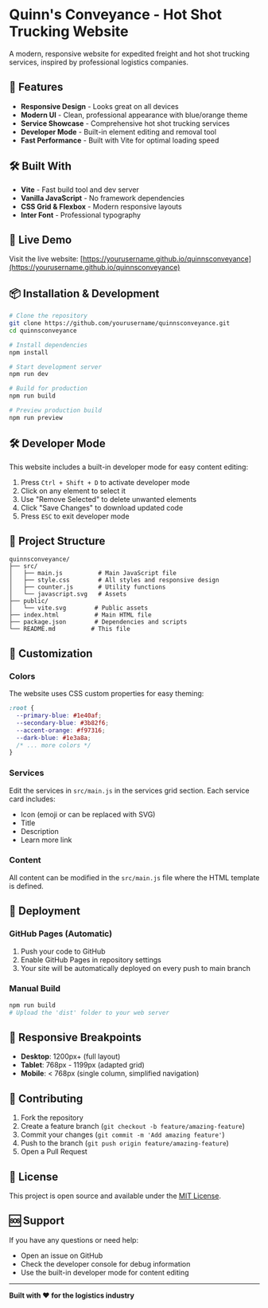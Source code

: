 # Quinn's Conveyance - Hot Shot Trucking Website

A modern, responsive website for expedited freight and hot shot trucking services, inspired by professional logistics companies.

## 🚛 Features

- **Responsive Design** - Looks great on all devices
- **Modern UI** - Clean, professional appearance with blue/orange theme
- **Service Showcase** - Comprehensive hot shot trucking services
- **Developer Mode** - Built-in element editing and removal tool
- **Fast Performance** - Built with Vite for optimal loading speed

## 🛠️ Built With

- **Vite** - Fast build tool and dev server
- **Vanilla JavaScript** - No framework dependencies
- **CSS Grid & Flexbox** - Modern responsive layouts
- **Inter Font** - Professional typography

## 🚀 Live Demo

Visit the live website: [https://yourusername.github.io/quinnsconveyance](https://yourusername.github.io/quinnsconveyance)

## 📦 Installation & Development

```bash
# Clone the repository
git clone https://github.com/yourusername/quinnsconveyance.git
cd quinnsconveyance

# Install dependencies
npm install

# Start development server
npm run dev

# Build for production
npm run build

# Preview production build
npm run preview
```

## 🛠️ Developer Mode

This website includes a built-in developer mode for easy content editing:

1. Press `Ctrl + Shift + D` to activate developer mode
2. Click on any element to select it
3. Use "Remove Selected" to delete unwanted elements
4. Click "Save Changes" to download updated code
5. Press `ESC` to exit developer mode

## 📁 Project Structure

```
quinnsconveyance/
├── src/
│   ├── main.js          # Main JavaScript file
│   ├── style.css        # All styles and responsive design
│   ├── counter.js       # Utility functions
│   └── javascript.svg   # Assets
├── public/
│   └── vite.svg        # Public assets
├── index.html          # Main HTML file
├── package.json        # Dependencies and scripts
└── README.md          # This file
```

## 🎨 Customization

### Colors
The website uses CSS custom properties for easy theming:

```css
:root {
  --primary-blue: #1e40af;
  --secondary-blue: #3b82f6;
  --accent-orange: #f97316;
  --dark-blue: #1e3a8a;
  /* ... more colors */
}
```

### Services
Edit the services in `src/main.js` in the services grid section. Each service card includes:
- Icon (emoji or can be replaced with SVG)
- Title
- Description
- Learn more link

### Content
All content can be modified in the `src/main.js` file where the HTML template is defined.

## 🚀 Deployment

### GitHub Pages (Automatic)
1. Push your code to GitHub
2. Enable GitHub Pages in repository settings
3. Your site will be automatically deployed on every push to main branch

### Manual Build
```bash
npm run build
# Upload the 'dist' folder to your web server
```

## 📱 Responsive Breakpoints

- **Desktop**: 1200px+ (full layout)
- **Tablet**: 768px - 1199px (adapted grid)
- **Mobile**: < 768px (single column, simplified navigation)

## 🤝 Contributing

1. Fork the repository
2. Create a feature branch (`git checkout -b feature/amazing-feature`)
3. Commit your changes (`git commit -m 'Add amazing feature'`)
4. Push to the branch (`git push origin feature/amazing-feature`)
5. Open a Pull Request

## 📄 License

This project is open source and available under the [MIT License](LICENSE).

## 🆘 Support

If you have any questions or need help:
- Open an issue on GitHub
- Check the developer console for debug information
- Use the built-in developer mode for content editing

---

**Built with ❤️ for the logistics industry**